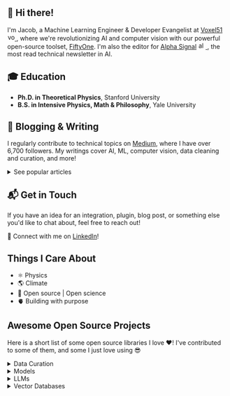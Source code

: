 ## 👋 Hi there! 

I'm Jacob, a Machine Learning Engineer & Developer Evangelist at 
<a href="https://voxel51.com/">Voxel51</a> 
<a href="https://voxel51.com/">
  <img src="https://gist.githubusercontent.com/jacobmarks/eb18cc90596f7310e4dad1be2526c070/raw/e05e51be697a9501f64fe8d1b7008fc5ebe56369/fiftyone_icon.svg" width="16" height="16" alt="voxel51 icon" style="margin-left: 1px; margin-right: 0px;"/>
</a>,
where we're revolutionizing AI and computer vision with our powerful open-source toolset, 
<a href="https://github.com/voxel51/fiftyone">FiftyOne</a>. 
I'm also the editor for 
<a href="https://alphasignal.ai/">Alpha Signal</a> 
<a href="https://alphasignal.ai/">
  <img src="https://media.licdn.com/dms/image/D560BAQE4_broQj0Xcg/company-logo_200_200/0/1695847403029?e=1706140800&v=beta&t=IRrJtJdobTBr7uXAdqIYV-X4TVUg_vC5TWEz0y6F-rk" width="16" height="16" alt="alpha signal icon" style="margin-left: 1px; margin-right: 0px;"/>
</a>, the most read technical newsletter in AI.



## 🎓 Education
- **Ph.D. in Theoretical Physics**, Stanford University
- **B.S. in Intensive Physics, Math & Philosophy**, Yale University


  
## 📝 Blogging & Writing
I regularly contribute to technical topics on [Medium](https://medium.com/@jacob_marks), where I have over 6,700 followers. My writings cover AI, ML, computer vision, data cleaning and curation, and more!

<details>
  <summary>See popular articles</summary>

<div style="overflow: auto;">
  <a href="https://medium.com/towards-data-science/how-i-turned-my-companys-docs-into-a-searchable-database-with-openai-4f2d34bd8736" title="How I Turned My Company's Docs into a Searchable Database with OpenAI">
    <img src="https://miro.medium.com/v2/resize:fit:1400/format:webp/1*rsp22rKwFDjiwwCcUly56Q.jpeg" alt="How I Turned My Company's Docs into a Searchable Database with OpenAI" width="300px" align="left" style="border-radius: 8px; margin-right: 20px;"/>
  </a>
  <a href="https://medium.com/towards-data-science/how-i-turned-my-companys-docs-into-a-searchable-database-with-openai-4f2d34bd8736" title="How I Turned My Company's Docs into a Searchable Database with OpenAI">
    <strong>How I Turned My Company's Docs into a Searchable Database with OpenAI</strong>
  </a>
  <div><strong>April 25, 2023</strong> | <strong>Towards Data Science</strong></div>
  <br/> In this article, I discuss how I leveraged OpenAI's GPT-3 to turn my company's documentation into a searchable database. This project simplifies the way we access and interact with internal resources, enhancing productivity.
</div>

<div style="overflow: auto; margin-top: 10px;">
  <a href="https://towardsdatascience.com/how-i-turned-chatgpt-into-an-sql-like-translator-for-image-and-video-datasets-7b22b318400a" title="How I Turned ChatGPT into an SQL-Like Translator for Image and Video Datasets">
    <img src="https://miro.medium.com/v2/resize:fit:1400/format:webp/1*gNwD_DwauZY8c9M4qs_84g.png" alt="How I Turned ChatGPT into an SQL-Like Translator for Image and Video Datasets" width="300px" align="left" style="border-radius: 8px; margin-right: 20px;"/>
  </a>
  <a href="https://towardsdatascience.com/how-i-turned-chatgpt-into-an-sql-like-translator-for-image-and-video-datasets-7b22b318400a" title="How I Turned ChatGPT into an SQL-Like Translator for Image and Video Datasets">
    <strong>How I Turned ChatGPT into an SQL-Like Translator for Image and Video Datasets</strong>
  </a>
  <div><strong>June 08, 2023</strong> | <strong>Towards Data Science</strong></div>
  <br/> In this article, I discuss how I used GPT-3.5 to create a text-to-query translator that allows users to interact with image and video datasets using natural language.
</div>

<div style="overflow: auto; margin-top: 10px;">
  <a href="https://towardsdatascience.com/what-i-learned-pushing-prompt-engineering-to-the-limit-c40f0740641f" title="What I Learned Pushing Prompt Engineering to the Limit">
    <img src="https://miro.medium.com/v2/resize:fit:1400/format:webp/1*nFLRfUETPWvhc3LZBiWu2Q.png" alt="What I Learned Pushing Prompt Engineering to the Limit" width="300px" align="left" style="border-radius: 8px; margin-right: 20px;"/>
  </a>
  <a href="https://towardsdatascience.com/what-i-learned-pushing-prompt-engineering-to-the-limit-c40f0740641f" title="What I Learned Pushing Prompt Engineering to the Limit">
    <strong>What I Learned Pushing Prompt Engineering to the Limit</strong>
  </a>
  <div><strong>June 12, 2023</strong> | <strong>Towards Data Science</strong></div>
  <br/> In this article, I share my experiences and lessons learned from pushing the boundaries of prompt engineering. Using advanced techniques, I explore how to make the most out of language models for various applications.
</div>

<div style="overflow: auto; margin-top: 10px;">
  <a href="https://towardsdatascience.com/ai-telephone-a-battle-of-multimodal-models-282b01daf044" title="AI Telephone — A Battle of Multimodal Models">
    <img src="https://miro.medium.com/v2/resize:fit:1400/format:webp/1*UwwRH_FLxcQfz-74HmqgMw.png" alt="AI Telephone — A Battle of Multimodal Models" width="300px" align="left" style="border-radius: 8px; margin-right: 20px;"/>
  </a>
  <a href="https://towardsdatascience.com/ai-telephone-a-battle-of-multimodal-models-282b01daf044" title="AI Telephone — A Battle of Multimodal Models">
    <strong>AI Telephone — A Battle of Multimodal Models</strong>
  </a>
  <div><strong>Jun 15, 2023</strong> | <strong>Towards Data Science</strong></div>
  <br/> In this article, I explore the competitive landscape of multimodal AI models by setting up an "AI Telephone" experiment. I discuss the intricacies of various models and how they perform in this unique setup.
</div>

</details>

## 📬 Get in Touch

If you have an idea for an integration, plugin, blog post, or something else you'd like to chat about, feel free to reach out!

🔗 Connect with me on [LinkedIn](https://www.linkedin.com/in/jacob-marks/)!

## Things I Care About

- ⚛️ Physics
- 🌎 Climate
- 📖 Open source | Open science
- 🫀 Building with purpose

## Awesome Open Source Projects
Here is a short list of some open source libraries I love ❤️! I've contributed to some of them, and some I just love using 😎 

<details>
  <summary>Data Curation</summary>
  <ul>
    <li><a href="https://github.com/voxel51/fiftyone">FiftyOne</a></li>
  </ul>
</details>

<details>
  <summary>Models</summary>
  <ul>
    <li><a href="https://github.com/openvinotoolkit/openvino">OpenVINO</a></li>
    <li><a href="https://www.supergradients.com/">SuperGradients</a></li>
    <li><a href="https://github.com/ultralytics/ultralytics">Ultralytics</a></li>
  </ul>
</details>

<details>
  <summary>LLMs</summary>
  <ul>
    <li><a href="https://github.com/langchain-ai/langchain">LangChain</a></li>
    <li><a href="https://github.com/whylabs/langkit">LangKit</a></li>
    <li><a href="https://github.com/jerryjliu/llama_index">LlamaIndex</a></li>
  </ul>
</details>

<details>
  <summary>Vector Databases</summary>
  <ul>
    <li><a href="https://github.com/lancedb/lancedb">LanceDB</a></li>
    <li><a href="https://github.com/milvus-io/milvus">Milvus</a></li>
    <li><a href="https://github.com/qdrant/qdrant">Qdrant</a></li>
  </ul>
</details>




<!--
**jacobmarks/jacobmarks** is a ✨ _special_ ✨ repository because its `README.md` (this file) appears on your GitHub profile.

Here are some ideas to get you started:

- 🔭 I’m currently working on ...
- 🌱 I’m currently learning ...
- 👯 I’m looking to collaborate on ...
- 🤔 I’m looking for help with ...
- 💬 Ask me about ...
- 📫 How to reach me: ...
- 😄 Pronouns: ...
- ⚡ Fun fact: ...
-->


  <!-- <table>
  <tr>
    <td align="center" style="border: none;">
      
    </td>
    <td align="center" style="border: none;">
      <a href="https://github.com/YourUsername/Project2">
        <img src="https://example.com/path/to/thumbnail2.jpg" alt="Project 2" style="width: 128px; border-radius: 8px; box-shadow: 0px 4px 4px rgba(0, 0, 0, 0.1);"/><br />
        <span style="font-weight: bold; font-size: 16px;">Project 2</span><br />
        <span style="font-size: 12px; color: #555;">Description</span>
      </a>
    </td>
  </tr>
  <!-- Add more rows as needed -->
<!-- </table> -->

